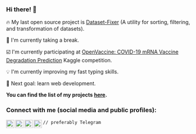 ### Hi there! 👋

:fire: My last open source project is [Dataset-Fixer](https://github.com/t0efL/Dataset-Fixer)
(A utility for sorting, filtering, and transformation of datasets).

:dart: I'm currently taking a break.

:ballot_box_with_check: I'm currently participating at [OpenVaccine: COVID-19 mRNA Vaccine Degradation Prediction](https://www.kaggle.com/c/stanford-covid-vaccine)
 Kaggle competition.

:bulb: I'm currently improving my fast typing skills.

:calendar: Next goal: learn web development.

**You can find the list of my projects [here](https://github.com/t0efL/t0efL/blob/master/projects_guide.md).**

### Connect with me (social media and public profiles): 

[<img align="left" alt="codeSTACKr.com" width="22px" src="https://cdn.jsdelivr.net/npm/simple-icons@v3/icons/telegram.svg" />][telegram]
[<img align="left" alt="codeSTACKr.com" width="22px" src="https://cdn.jsdelivr.net/npm/simple-icons@v3/icons/kaggle.svg" />][kaggle]
[<img align="left" alt="codeSTACKr | YouTube" width="22px" src="https://cdn.jsdelivr.net/npm/simple-icons@v3/icons/discord.svg" />][discord]
[<img align="left" alt="codeSTACKr | Twitter" width="22px" src="https://cdn.jsdelivr.net/npm/simple-icons@v3/icons/twitter.svg" />][twitter]  

`// preferably Telegram`
  
[kaggle]: https://www.kaggle.com/vadimtimakin
[twitter]: https://twitter.com/de_toefL
[telegram]: https://t.me/t0efL
[discord]: https://discord.com/users/428140617495871489
